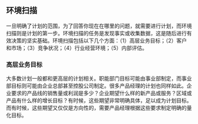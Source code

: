 ## 环境扫描

一旦明确了计划的范围，为了回答你现在在哪里的问题，就需要进行计划，而环境扫描则是计划的第一步。环境扫描的任务是发现事实或收集数据，这是随后进行有效决策的坚实基础。环境扫描包括以下几个方面：（1）高层业务目标；（2）客户和市场；（3）竞争状况；（4）行业经营环境；（5）内部评估。

### 高层业务目标

大多数计划一般都和更高层的计划相关。职能部门目标可能由事业部制定，而事业部目标则可能由企业总部甚至控股公司制定。很多产品经理的计划也同样如此。企业要求的产品线的销售量或利润是多少？企业期望什么样的新产品或服务？区域或产品有什么样的增长目标？有时候，这些期望非常明确具体，足以成为计划目标。而有时候，这些期望又仅仅是方向性的，需要产品经理根据这些要求制定明确的量化目标。
